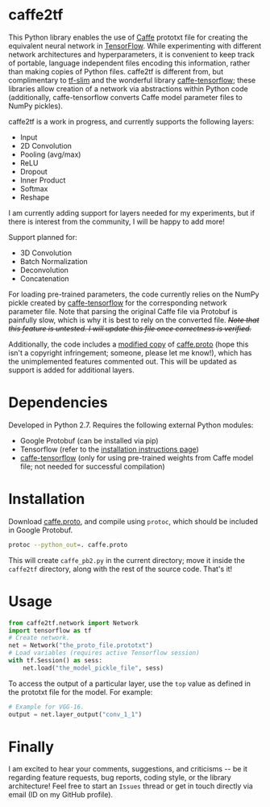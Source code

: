 # caffe2tf

This Python library enables the use of [Caffe](http://github.com/BVLC/caffe)
prototxt file for creating the equivalent neural network in
[TensorFlow](http://tensorflow.org).
While experimenting with different network architectures and hyperparameters, it is 
convenient to keep track of portable, language independent files encoding this
information, rather than making copies of Python files.
caffe2tf is different from, but complimentary to
[tf-slim](https://github.com/tensorflow/models/tree/master/inception/inception/slim)
and the wonderful library
[caffe-tensorflow](https://github.com/ethereon/caffe-tensorflow); these libraries
allow creation of a network via abstractions within Python code (additionally,
caffe-tensorflow converts Caffe model parameter files to NumPy pickles).

caffe2tf is a work in progress, and currently supports the following layers:
  - Input
  - 2D Convolution
  - Pooling (avg/max)
  - ReLU
  - Dropout
  - Inner Product
  - Softmax
  - Reshape

I am currently adding support for layers needed for my experiments, but
if there is interest from the community, I will be happy to add more!

Support planned for:
  - 3D Convolution
  - Batch Normalization
  - Deconvolution
  - Concatenation

For loading pre-trained parameters, the code currently relies on the NumPy pickle
created by [caffe-tensorflow](https://github.com/ethereon/caffe-tensorflow) for
the corresponding network parameter file. Note that parsing the original Caffe
file via Protobuf is painfully slow, which is why it is best to rely on the
converted file. _~~Note that this feature is untested. I will update this file once
correctness is verified.~~_

Additionally, the code includes a [modified copy](SUPPORTED.proto) of
[caffe.proto](https://github.com/BVLC/caffe/blob/master/src/caffe/proto/caffe.proto)
(hope this isn't a copyright infringement; someone, please let me know!), which
has the unimplemented features commented out. This will be updated as support is
added for additional layers.

# Dependencies

Developed in Python 2.7. Requires the following external Python modules:
  - Google Protobuf (can be installed via pip)
  - Tensorflow (refer to the [installation instructions page](https://www.tensorflow.org/versions/master/get_started/os_setup.html#download-and-setup))
  - [caffe-tensorflow](https://github.com/ethereon/caffe-tensorflow) (only for
    using pre-trained weights from Caffe model file; not needed for successful
    compilation)

# Installation

Download [caffe.proto](https://github.com/BVLC/caffe/blob/master/src/caffe/proto/caffe.proto),
and compile using `protoc`, which should be included in Google Protobuf.

```sh
protoc --python_out=. caffe.proto
```

This will create `caffe_pb2.py` in the current directory; move it inside the
`caffe2tf` directory, along with the rest of the source code. That's it!

# Usage

```python
from caffe2tf.network import Network
import tensorflow as tf
# Create network.
net = Network("the_proto_file.prototxt")
# Load variables (requires active Tensorflow session)
with tf.Session() as sess:
    net.load("the_model_pickle_file", sess)
```

To access the output of a particular layer, use the `top` value as defined in the
prototxt file for the model. For example:

```python
# Example for VGG-16.
output = net.layer_output("conv_1_1")
```

# Finally
I am excited to hear your comments, suggestions, and criticisms -- be it regarding
feature requests, bug reports, coding style, or the library architecture!
Feel free to start an `Issues` thread or get in touch directly via email
(ID on my GitHub profile).
